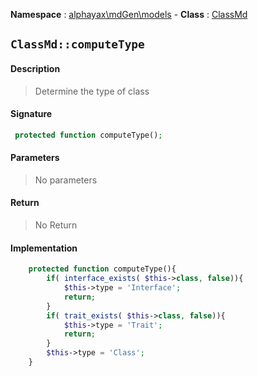 **Namespace**  : [alphayax\mdGen\models](../__NAMESPACE__.md) -
**Class** : [ClassMd](__CLASS__.md)

## `ClassMd::computeType`

#### Description

> Determine the type of class

#### Signature

```php
 protected function computeType();
```

#### Parameters

> No parameters

#### Return

> No Return

#### Implementation

```php
    protected function computeType(){
        if( interface_exists( $this->class, false)){
            $this->type = 'Interface';
            return;
        }
        if( trait_exists( $this->class, false)){
            $this->type = 'Trait';
            return;
        }
        $this->type = 'Class';
    }

```

